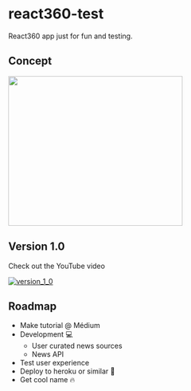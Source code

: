 # react360-test
React360 app just for fun and testing.


## Concept

<img src="https://i.imgur.com/x4cCa9B.png" alt="" data-canonical-src="https://i.imgur.com/x4cCa9B.png" width="350" height="300" />

## Version 1.0

Check out the YouTube video

[![version_1_0](http://img.youtube.com/vi/lll3oBhrPM8/0.jpg)](https://www.youtube.com/watch?v=lll3oBhrPM8)




## Roadmap

- Make tutorial @ Médium
- Development :computer:
  - User curated news sources
  - News API
- Test user experience
- Deploy to heroku or similar :rocket:
- Get cool name :fire:
